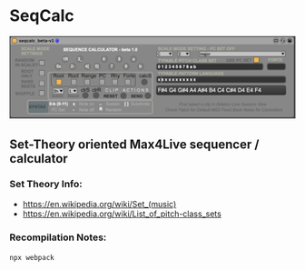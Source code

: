 # SeqCalc

![SeqCalc Max4Live Device](SeqCalc_beta-v1.png)

## Set-Theory oriented Max4Live sequencer / calculator


### Set Theory Info:
- https://en.wikipedia.org/wiki/Set_(music)
- https://en.wikipedia.org/wiki/List_of_pitch-class_sets


### Recompilation Notes:
```npx webpack```
